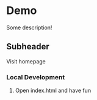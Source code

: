 # Demo 

Some description!

## Subheader

Visit homepage

### Local Development

1. Open index.html and have fun
